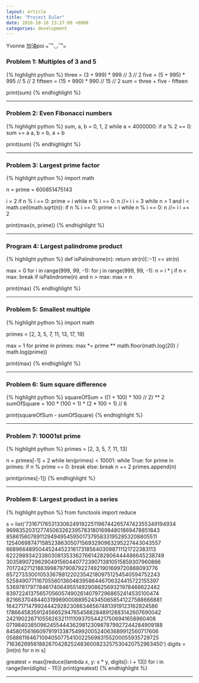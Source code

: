 ```yaml
---
layout: article
title: "Project Euler"
date: 2016-10-16 23:27:09 +0800
categories: development
---
```


Yvonne 加油poi ๑乛◡乛๑

### Problem 1: Multiples of 3 and 5

{% highlight python %}
three = (3 + 999) * 999 // 3 // 2
five = (5 + 995) * 995 // 5 // 2
fifteen = (15 + 990) * 990 // 15 // 2
sum = three + five - fifteen

print(sum)
{% endhighlight %}

---

### Problem 2: Even Fibonacci numbers

{% highlight python %}
sum, a, b = 0, 1, 2
while a < 4000000:
    if a % 2 == 0:
        sum += a
    a, b = b, a + b

print(sum)
{% endhighlight %}

---

### Problem 3: Largest prime factor

{% highlight python %}
import math

n = prime = 600851475143

i = 2
if n % i == 0:
    prime = i
    while n % i == 0:
        n //= i
i = 3
while n > 1 and i < math.ceil(math.sqrt(n)):
    if n % i == 0:
        prime = i
        while n % i == 0:
            n //= i
    i += 2

print(max(n, prime))
{% endhighlight %}

---

### Program 4: Largest palindrome product

{% highlight python %}
def isPalindrome(n):
    return str(n)[::-1] == str(n)

max = 0
for i in range(999, 99, -1):
    for j in range(999, 99, -1):
        n = i * j
        if n < max:
            break
        if isPalindrome(n) and n > max:
            max = n

print(max)
{% endhighlight %}

---

### Problem 5: Smallest multiple

{% highlight python %}
import math

primes = [2, 3, 5, 7, 11, 13, 17, 19]

max = 1
for prime in primes:
    max *= prime ** math.floor(math.log(20) / math.log(prime))

print(max)
{% endhighlight %}

---

### Problem 6: Sum square difference

{% highlight python %}
squareOfSum = ((1 + 100) * 100 // 2) ** 2
sumOfSquare = 100 * (100 + 1) * (2 * 100 + 1) // 6

print(squareOfSum - sumOfSquare)
{% endhighlight %}

---

### Problem 7: 10001st prime

{% highlight python %}
primes = [2, 3, 5, 7, 11, 13]

n = primes[-1] + 2
while len(primes) < 10001:
    while True:
        for prime in primes:
            if n % prime == 0:
                break
        else:
            break
        n += 2
    primes.append(n)

print(primes[-1])
{% endhighlight %}

---
### Problem 8: Largest product in a series

{% highlight python %}
from functools import reduce

s = list('73167176531330624919225119674426574742355349194934\
96983520312774506326239578318016984801869478851843\
85861560789112949495459501737958331952853208805511\
12540698747158523863050715693290963295227443043557\
66896648950445244523161731856403098711121722383113\
62229893423380308135336276614282806444486645238749\
30358907296290491560440772390713810515859307960866\
70172427121883998797908792274921901699720888093776\
65727333001053367881220235421809751254540594752243\
52584907711670556013604839586446706324415722155397\
53697817977846174064955149290862569321978468622482\
83972241375657056057490261407972968652414535100474\
82166370484403199890008895243450658541227588666881\
16427171479924442928230863465674813919123162824586\
17866458359124566529476545682848912883142607690042\
24219022671055626321111109370544217506941658960408\
07198403850962455444362981230987879927244284909188\
84580156166097919133875499200524063689912560717606\
05886116467109405077541002256983155200055935729725\
71636269561882670428252483600823257530420752963450')
digits = [int(n) for n in s]

greatest = max([reduce(lambda x, y: x * y, digits[i: i + 13])
                for i in range(len(digits) - 11)])
print(greatest)
{% endhighlight %}

---

